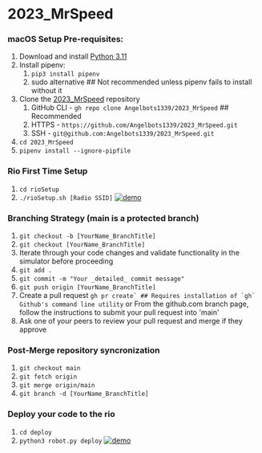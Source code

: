 # 2023_MrSpeed

### macOS Setup Pre-requisites:
1. Download and install [Python 3.11](https://python.org/downloads/)
2. Install pipenv:
	1. `pip3 install pipenv`
	2. sudo alternative ## Not recommended unless pipenv fails to install without it
3. Clone the [2023_MrSpeed](https://github.com/Angelbots1339/2023_MrSpeed) repository
	1. GitHub CLI - `gh repo clone Angelbots1339/2023_MrSpeed` ## Recommended
	2. HTTPS - `https://github.com/Angelbots1339/2023_MrSpeed.git`
	3. SSH - `git@github.com:Angelbots1339/2023_MrSpeed.git`
4. `cd 2023_MrSpeed`
5. `pipenv install --ignore-pipfile`

### Rio First Time Setup
1. `cd rioSetup`
2. `./rioSetup.sh [Radio SSID]`
[![demo](https://asciinema.org/a/557437.svg)](https://asciinema.org/a/557437?autoplay=1)

### Branching Strategy (main is a protected branch)
1. `git checkout -b [YourName_BranchTitle]`
2. `git checkout [YourName_BranchTitle]`
3. Iterate through your code changes and validate functionality in the simulator before proceeding
4. `git add .`
5. `git commit -m "Your _detailed_ commit message"`
6. `git push origin [YourName_BranchTitle]`
7. Create a pull request
	```gh pr create` ## Requires installation of `gh` Github's command line utility```
	or
	From the github.com branch page, follow the instructions to submit your pull request into 'main'
8. Ask one of your peers to review your pull request and merge if they approve

### Post-Merge repository syncronization
1. `git checkout main`
2. `git fetch origin`
3. `git merge origin/main`
4. `git branch -d [YourName_BranchTitle]`

### Deploy your code to the rio
1. `cd deploy`
2. `python3 robot.py deploy`
[![demo](https://asciinema.org/a/557439.svg)](https://asciinema.org/a/557439?autoplay=1)
